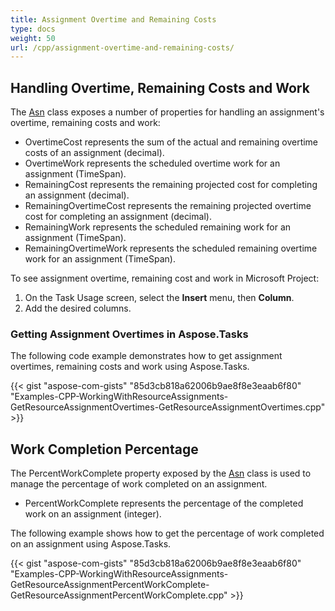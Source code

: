 ```yaml
---
title: Assignment Overtime and Remaining Costs
type: docs
weight: 50
url: /cpp/assignment-overtime-and-remaining-costs/
---
```


## **Handling Overtime, Remaining Costs and Work**
The [Asn](https://apireference.aspose.com/tasks/cpp/class/aspose.tasks.asn) class exposes a number of properties for handling an assignment's overtime, remaining costs and work:

- OvertimeCost represents the sum of the actual and remaining overtime costs of an assignment (decimal).
- OvertimeWork represents the scheduled overtime work for an assignment (TimeSpan).
- RemainingCost represents the remaining projected cost for completing an assignment (decimal).
- RemainingOvertimeCost represents the remaining projected overtime cost for completing an assignment (decimal).
- RemainingWork represents the scheduled remaining work for an assignment (TimeSpan).
- RemainingOvertimeWork represents the scheduled remaining overtime work for an assignment (TimeSpan).

To see assignment overtime, remaining cost and work in Microsoft Project:

1. On the Task Usage screen, select the **Insert** menu, then **Column**.
2. Add the desired columns.
### **Getting Assignment Overtimes in Aspose.Tasks**
The following code example demonstrates how to get assignment overtimes, remaining costs and work using Aspose.Tasks.

{{< gist "aspose-com-gists" "85d3cb818a62006b9ae8f8e3eaab6f80" "Examples-CPP-WorkingWithResourceAssignments-GetResourceAssignmentOvertimes-GetResourceAssignmentOvertimes.cpp" >}}


## **Work Completion Percentage**
The PercentWorkComplete property exposed by the [Asn](https://apireference.aspose.com/tasks/cpp/class/aspose.tasks.asn) class is used to manage the percentage of work completed on an assignment.

- PercentWorkComplete represents the percentage of the completed work on an assignment (integer).

The following example shows how to get the percentage of work completed on an assignment using Aspose.Tasks.

{{< gist "aspose-com-gists" "85d3cb818a62006b9ae8f8e3eaab6f80" "Examples-CPP-WorkingWithResourceAssignments-GetResourceAssignmentPercentWorkComplete-GetResourceAssignmentPercentWorkComplete.cpp" >}}
